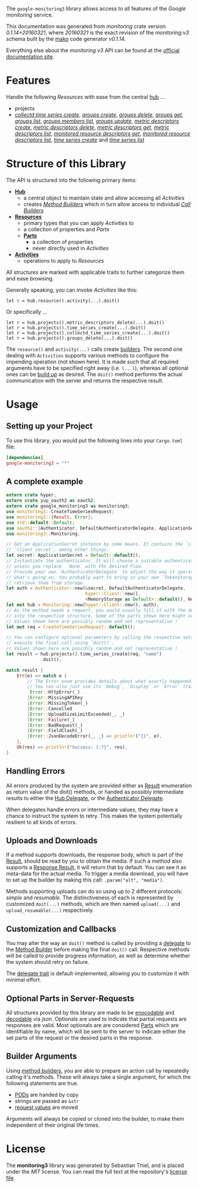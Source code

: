 <!---
DO NOT EDIT !
This file was generated automatically from 'src/mako/api/README.md.mako'
DO NOT EDIT !
-->
The `google-monitoring3` library allows access to all features of the *Google monitoring* service.

This documentation was generated from *monitoring* crate version *0.1.14+20160321*, where *20160321* is the exact revision of the *monitoring:v3* schema built by the [mako](http://www.makotemplates.org/) code generator *v0.1.14*.

Everything else about the *monitoring* *v3* API can be found at the
[official documentation site](https://cloud.google.com/monitoring/api/).
# Features

Handle the following *Resources* with ease from the central [hub](http://byron.github.io/google-apis-rs/google_monitoring3/struct.Monitoring.html) ... 

* projects
 * [*collectd time series create*](http://byron.github.io/google-apis-rs/google_monitoring3/struct.ProjectCollectdTimeSeryCreateCall.html), [*groups create*](http://byron.github.io/google-apis-rs/google_monitoring3/struct.ProjectGroupCreateCall.html), [*groups delete*](http://byron.github.io/google-apis-rs/google_monitoring3/struct.ProjectGroupDeleteCall.html), [*groups get*](http://byron.github.io/google-apis-rs/google_monitoring3/struct.ProjectGroupGetCall.html), [*groups list*](http://byron.github.io/google-apis-rs/google_monitoring3/struct.ProjectGroupListCall.html), [*groups members list*](http://byron.github.io/google-apis-rs/google_monitoring3/struct.ProjectGroupMemberListCall.html), [*groups update*](http://byron.github.io/google-apis-rs/google_monitoring3/struct.ProjectGroupUpdateCall.html), [*metric descriptors create*](http://byron.github.io/google-apis-rs/google_monitoring3/struct.ProjectMetricDescriptorCreateCall.html), [*metric descriptors delete*](http://byron.github.io/google-apis-rs/google_monitoring3/struct.ProjectMetricDescriptorDeleteCall.html), [*metric descriptors get*](http://byron.github.io/google-apis-rs/google_monitoring3/struct.ProjectMetricDescriptorGetCall.html), [*metric descriptors list*](http://byron.github.io/google-apis-rs/google_monitoring3/struct.ProjectMetricDescriptorListCall.html), [*monitored resource descriptors get*](http://byron.github.io/google-apis-rs/google_monitoring3/struct.ProjectMonitoredResourceDescriptorGetCall.html), [*monitored resource descriptors list*](http://byron.github.io/google-apis-rs/google_monitoring3/struct.ProjectMonitoredResourceDescriptorListCall.html), [*time series create*](http://byron.github.io/google-apis-rs/google_monitoring3/struct.ProjectTimeSeryCreateCall.html) and [*time series list*](http://byron.github.io/google-apis-rs/google_monitoring3/struct.ProjectTimeSeryListCall.html)




# Structure of this Library

The API is structured into the following primary items:

* **[Hub](http://byron.github.io/google-apis-rs/google_monitoring3/struct.Monitoring.html)**
    * a central object to maintain state and allow accessing all *Activities*
    * creates [*Method Builders*](http://byron.github.io/google-apis-rs/google_monitoring3/trait.MethodsBuilder.html) which in turn
      allow access to individual [*Call Builders*](http://byron.github.io/google-apis-rs/google_monitoring3/trait.CallBuilder.html)
* **[Resources](http://byron.github.io/google-apis-rs/google_monitoring3/trait.Resource.html)**
    * primary types that you can apply *Activities* to
    * a collection of properties and *Parts*
    * **[Parts](http://byron.github.io/google-apis-rs/google_monitoring3/trait.Part.html)**
        * a collection of properties
        * never directly used in *Activities*
* **[Activities](http://byron.github.io/google-apis-rs/google_monitoring3/trait.CallBuilder.html)**
    * operations to apply to *Resources*

All *structures* are marked with applicable traits to further categorize them and ease browsing.

Generally speaking, you can invoke *Activities* like this:

```Rust,ignore
let r = hub.resource().activity(...).doit()
```

Or specifically ...

```ignore
let r = hub.projects().metric_descriptors_delete(...).doit()
let r = hub.projects().time_series_create(...).doit()
let r = hub.projects().collectd_time_series_create(...).doit()
let r = hub.projects().groups_delete(...).doit()
```

The `resource()` and `activity(...)` calls create [builders][builder-pattern]. The second one dealing with `Activities` 
supports various methods to configure the impending operation (not shown here). It is made such that all required arguments have to be 
specified right away (i.e. `(...)`), whereas all optional ones can be [build up][builder-pattern] as desired.
The `doit()` method performs the actual communication with the server and returns the respective result.

# Usage

## Setting up your Project

To use this library, you would put the following lines into your `Cargo.toml` file:

```toml
[dependencies]
google-monitoring3 = "*"
```

## A complete example

```Rust
extern crate hyper;
extern crate yup_oauth2 as oauth2;
extern crate google_monitoring3 as monitoring3;
use monitoring3::CreateTimeSeriesRequest;
use monitoring3::{Result, Error};
use std::default::Default;
use oauth2::{Authenticator, DefaultAuthenticatorDelegate, ApplicationSecret, MemoryStorage};
use monitoring3::Monitoring;

// Get an ApplicationSecret instance by some means. It contains the `client_id` and 
// `client_secret`, among other things.
let secret: ApplicationSecret = Default::default();
// Instantiate the authenticator. It will choose a suitable authentication flow for you, 
// unless you replace  `None` with the desired Flow.
// Provide your own `AuthenticatorDelegate` to adjust the way it operates and get feedback about 
// what's going on. You probably want to bring in your own `TokenStorage` to persist tokens and
// retrieve them from storage.
let auth = Authenticator::new(&secret, DefaultAuthenticatorDelegate,
                              hyper::Client::new(),
                              <MemoryStorage as Default>::default(), None);
let mut hub = Monitoring::new(hyper::Client::new(), auth);
// As the method needs a request, you would usually fill it with the desired information
// into the respective structure. Some of the parts shown here might not be applicable !
// Values shown here are possibly random and not representative !
let mut req = CreateTimeSeriesRequest::default();

// You can configure optional parameters by calling the respective setters at will, and
// execute the final call using `doit()`.
// Values shown here are possibly random and not representative !
let result = hub.projects().time_series_create(req, "name")
             .doit();

match result {
    Err(e) => match e {
        // The Error enum provides details about what exactly happened.
        // You can also just use its `Debug`, `Display` or `Error` traits
         Error::HttpError(_)
        |Error::MissingAPIKey
        |Error::MissingToken(_)
        |Error::Cancelled
        |Error::UploadSizeLimitExceeded(_, _)
        |Error::Failure(_)
        |Error::BadRequest(_)
        |Error::FieldClash(_)
        |Error::JsonDecodeError(_, _) => println!("{}", e),
    },
    Ok(res) => println!("Success: {:?}", res),
}

```
## Handling Errors

All errors produced by the system are provided either as [Result](http://byron.github.io/google-apis-rs/google_monitoring3/enum.Result.html) enumeration as return value of 
the doit() methods, or handed as possibly intermediate results to either the 
[Hub Delegate](http://byron.github.io/google-apis-rs/google_monitoring3/trait.Delegate.html), or the [Authenticator Delegate](http://byron.github.io/google-apis-rs/google_monitoring3/../yup-oauth2/trait.AuthenticatorDelegate.html).

When delegates handle errors or intermediate values, they may have a chance to instruct the system to retry. This 
makes the system potentially resilient to all kinds of errors.

## Uploads and Downloads
If a method supports downloads, the response body, which is part of the [Result](http://byron.github.io/google-apis-rs/google_monitoring3/enum.Result.html), should be
read by you to obtain the media.
If such a method also supports a [Response Result](http://byron.github.io/google-apis-rs/google_monitoring3/trait.ResponseResult.html), it will return that by default.
You can see it as meta-data for the actual media. To trigger a media download, you will have to set up the builder by making
this call: `.param("alt", "media")`.

Methods supporting uploads can do so using up to 2 different protocols: 
*simple* and *resumable*. The distinctiveness of each is represented by customized 
`doit(...)` methods, which are then named `upload(...)` and `upload_resumable(...)` respectively.

## Customization and Callbacks

You may alter the way an `doit()` method is called by providing a [delegate](http://byron.github.io/google-apis-rs/google_monitoring3/trait.Delegate.html) to the 
[Method Builder](http://byron.github.io/google-apis-rs/google_monitoring3/trait.CallBuilder.html) before making the final `doit()` call. 
Respective methods will be called to provide progress information, as well as determine whether the system should 
retry on failure.

The [delegate trait](http://byron.github.io/google-apis-rs/google_monitoring3/trait.Delegate.html) is default-implemented, allowing you to customize it with minimal effort.

## Optional Parts in Server-Requests

All structures provided by this library are made to be [enocodable](http://byron.github.io/google-apis-rs/google_monitoring3/trait.RequestValue.html) and 
[decodable](http://byron.github.io/google-apis-rs/google_monitoring3/trait.ResponseResult.html) via *json*. Optionals are used to indicate that partial requests are responses 
are valid.
Most optionals are are considered [Parts](http://byron.github.io/google-apis-rs/google_monitoring3/trait.Part.html) which are identifiable by name, which will be sent to 
the server to indicate either the set parts of the request or the desired parts in the response.

## Builder Arguments

Using [method builders](http://byron.github.io/google-apis-rs/google_monitoring3/trait.CallBuilder.html), you are able to prepare an action call by repeatedly calling it's methods.
These will always take a single argument, for which the following statements are true.

* [PODs][wiki-pod] are handed by copy
* strings are passed as `&str`
* [request values](http://byron.github.io/google-apis-rs/google_monitoring3/trait.RequestValue.html) are moved

Arguments will always be copied or cloned into the builder, to make them independent of their original life times.

[wiki-pod]: http://en.wikipedia.org/wiki/Plain_old_data_structure
[builder-pattern]: http://en.wikipedia.org/wiki/Builder_pattern
[google-go-api]: https://github.com/google/google-api-go-client

# License
The **monitoring3** library was generated by Sebastian Thiel, and is placed 
under the *MIT* license.
You can read the full text at the repository's [license file][repo-license].

[repo-license]: https://github.com/Byron/google-apis-rs/LICENSE.md
